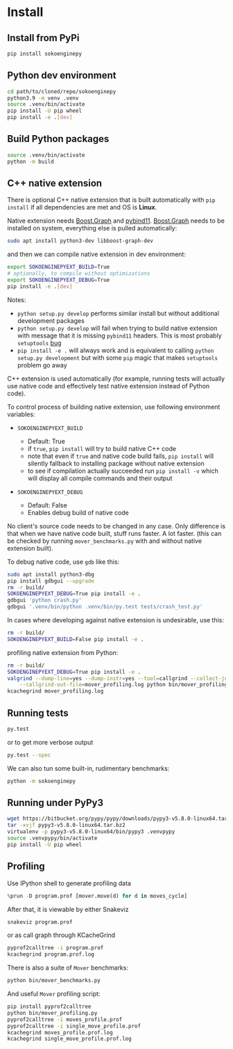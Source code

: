 # Install

## Install from PyPi

```sh
pip install sokoenginepy
```

## Python dev environment

```sh
cd path/to/cloned/repo/sokoenginepy
python3.9 -m venv .venv
source .venv/bin/activate
pip install -U pip wheel
pip install -e .[dev]
```

## Build Python packages

```sh
source .venv/bin/activate
python -m build
```

## C++ native extension

There is optional C++ native extension that is built automatically with `pip install`
if all dependencies are met and OS is **Linux**.

Native extension needs [Boost.Graph] and [pybind11]. [Boost.Graph] needs to be installed
on system, everything else is pulled automatically:

```sh
sudo apt install python3-dev libboost-graph-dev
```

and then we can compile native extension in dev environment:

```sh
export SOKOENGINEPYEXT_BUILD=True
# optionally, to compile without optimizations
export SOKOENGINEPYEXT_DEBUG=True
pip install -e .[dev]
```

Notes:

- `python setup.py develop` performs similar install but without additional
  development packages
- `python setup.py develop` will fail when trying to build native extension with
  message that it is missing `pybind11` headers. This is most probably `setuptools`
  [bug](https://github.com/pybind/python_example/issues/16)
- `pip install -e .` will always work and is equivalent to calling `python setup.py
  development` but with some `pip` magic that makes `setuptools` problem go away

C++ extension is used automatically (for example, running tests will actually use native
code and effectively test native extension instead of Python code).

To control process of building native extension, use following environment variables:

- `SOKOENGINEPYEXT_BUILD`
  - Default: True
  - if `true`, `pip install` will try to build native C++ code
  - note that even if `true` and native code build fails, `pip install` will silently
    fallback to installing package without native extension
  - to see if compilation actually succeeded run `pip install -v` which will display
    all compile commands and their output

- `SOKOENGINEPYEXT_DEBUG`
  - Default: False
  - Enables debug build of native code

No client's source code needs to be changed in any case. Only difference is that when
we have native code built, stuff runs faster. A lot faster. (this can be checked by
running `mover_benchmarks.py` with and without native extension built).

To debug native code, use `gdb` like this:

```sh
sudo apt install python3-dbg
pip install gdbgui --upgrade
rm -r build/
SOKOENGINEPYEXT_DEBUG=True pip install -e .
gdbgui 'python crash.py'
gdbgui '.venv/bin/python .venv/bin/py.test tests/crash_test.py'
```

In cases where developing against native extension is undesirable, use this:

```sh
rm -r build/
SOKOENGINEPYEXT_BUILD=False pip install -e .
```

profiling native extension from Python:

```sh
rm -r build/
SOKOENGINEPYEXT_DEBUG=True pip install -e .
valgrind --dump-line=yes --dump-instr=yes --tool=callgrind --collect-jumps=yes \
    --callgrind-out-file=mover_profiling.log python bin/mover_profiling.py
kcachegrind mover_profiling.log
```

## Running tests

```sh
py.test
```

or to get more verbose output

```sh
py.test --spec
```

We can also tun some built-in, rudimentary benchmarks:

```sh
python -m sokoenginepy
```

## Running under PyPy3

```sh
wget https://bitbucket.org/pypy/pypy/downloads/pypy3-v5.8.0-linux64.tar.bz2
tar -xvjf pypy3-v5.8.0-linux64.tar.bz2
virtualenv -p pypy3-v5.8.0-linux64/bin/pypy3 .venvpypy
source .venvpypy/bin/activate
pip install -U pip wheel
```

## Profiling

Use IPython shell to generate profiling data

```python
%prun -D program.prof [mover.move(d) for d in moves_cycle]
```

After that, it is viewable by either Snakeviz

```sh
snakeviz program.prof
```

or as call graph through KCacheGrind

```sh
pyprof2calltree -i program.prof
kcachegrind program.prof.log
```

There is also a suite of `Mover` benchmarks:

```sh
python bin/mover_benchmarks.py
```

And useful `Mover` profiling script:

```sh
pip install pyprof2calltree
python bin/mover_profiling.py
pyprof2calltree -i moves_profile.prof
pyprof2calltree -i single_move_profile.prof
kcachegrind moves_profile.prof.log
kcachegrind single_move_profile.prof.log
```

[pybind11]: http://pybind11.readthedocs.io/en/stable/index.html
[NetworkX]: https://networkx.github.io/
[Boost.Graph]: https://www.boost.org/doc/libs/1_61_0/libs/graph/doc/index.html
